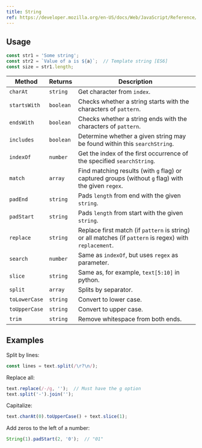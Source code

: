 ```yaml
---
title: String
ref: https://developer.mozilla.org/en-US/docs/Web/JavaScript/Reference/Global_Objects/String
---
```


## Usage

```javascript
const str1 = 'Some string';
const str2 = `Value of a is ${a}`;  // Template string [ES6]
const size = str1.length;
```

| Method        | Returns   | Description                                                                                             |
| ------------- | --------  | ------------------------------------------------------------------------------------------------------- |
| `charAt`      | `string`  | Get character from `index`.                                                                             |
| `startsWith`  | `boolean` | Checks whether a string starts with the characters of `pattern`.                                        |
| `endsWith`    | `boolean` | Checks whether a string ends with the characters of `pattern`.                                          |
| `includes`    | `boolean` | Determine whether a given string may be found within this `searchString`.                               |
| `indexOf`     | `number`  | Get the index of the first occurrence of the specified `searchString`.                                  |
| `match`       | `array`   | Find matching results (with `g` flag) or captured groups (without `g` flag) with the given `regex`.     |
| `padEnd`      | `string`  | Pads `length` from end with the given `string`.                                                         |
| `padStart`    | `string`  | Pads `length` from start with the given `string`.                                                       |
| `replace`     | `string`  | Replace first match (if `pattern` is string) or all matches (if `pattern` is regex) with `replacement`. |
| `search`      | `number`  | Same as `indexOf`, but uses `regex` as parameter.                                                       |
| `slice`       | `string`  | Same as, for example, `text[5:10]` in python.                                                           |
| `split`       | `array`   | Splits by separator.                                                                                    |
| `toLowerCase` | `string`  | Convert to lower case.                                                                                  |
| `toUpperCase` | `string`  | Convert to upper case.                                                                                  |
| `trim`        | `string`  | Remove whitespace from both ends.                                                                       |

## Examples

Split by lines:

```javascript
const lines = text.split(/\r?\n/);
```

Replace all:

```javascript
text.replace(/-/g, '');  // Must have the g option
text.split('-').join('');
```

Capitalize:

```javascript
text.charAt(0).toUpperCase() + text.slice(1);
```

Add zeros to the left of a number:

```javascript
String(1).padStart(2, '0');  // "01"
```
